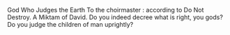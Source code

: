 God Who Judges the Earth To the choirmaster : according to Do Not Destroy. A Miktam of David. Do you indeed decree what is right, you gods? Do you judge the children of man uprightly?
